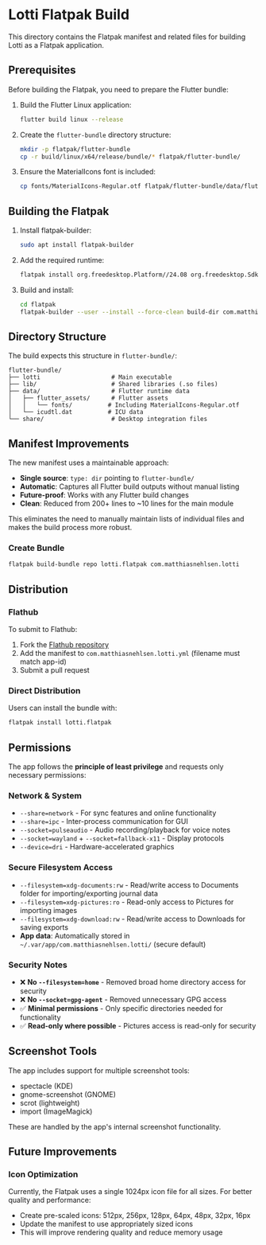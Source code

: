 # Lotti Flatpak Build

This directory contains the Flatpak manifest and related files for building Lotti as a Flatpak application.

## Prerequisites

Before building the Flatpak, you need to prepare the Flutter bundle:

1. Build the Flutter Linux application:
   ```bash
   flutter build linux --release
   ```

2. Create the `flutter-bundle` directory structure:
   ```bash
   mkdir -p flatpak/flutter-bundle
   cp -r build/linux/x64/release/bundle/* flatpak/flutter-bundle/
   ```

3. Ensure the MaterialIcons font is included:
   ```bash
   cp fonts/MaterialIcons-Regular.otf flatpak/flutter-bundle/data/flutter_assets/fonts/
   ```

## Building the Flatpak

1. Install flatpak-builder:
   ```bash
   sudo apt install flatpak-builder
   ```

2. Add the required runtime:
   ```bash
   flatpak install org.freedesktop.Platform//24.08 org.freedesktop.Sdk//24.08
   ```

3. Build and install:
   ```bash
   cd flatpak
   flatpak-builder --user --install --force-clean build-dir com.matthiasnehlsen.lotti.yml
   ```

## Directory Structure

The build expects this structure in `flutter-bundle/`:
```
flutter-bundle/
├── lotti                    # Main executable
├── lib/                     # Shared libraries (.so files)
├── data/                    # Flutter runtime data
│   ├── flutter_assets/      # Flutter assets
│   │   └── fonts/          # Including MaterialIcons-Regular.otf
│   └── icudtl.dat          # ICU data
└── share/                   # Desktop integration files
```

## Manifest Improvements

The new manifest uses a maintainable approach:
- **Single source**: `type: dir` pointing to `flutter-bundle/`
- **Automatic**: Captures all Flutter build outputs without manual listing
- **Future-proof**: Works with any Flutter build changes
- **Clean**: Reduced from 200+ lines to ~10 lines for the main module

This eliminates the need to manually maintain lists of individual files and makes the build process more robust.

### Create Bundle
```bash
flatpak build-bundle repo lotti.flatpak com.matthiasnehlsen.lotti
```

## Distribution

### Flathub
To submit to Flathub:
1. Fork the [Flathub repository](https://github.com/flathub/flathub)
2. Add the manifest to `com.matthiasnehlsen.lotti.yml` (filename must match app-id)
3. Submit a pull request

### Direct Distribution
Users can install the bundle with:
```bash
flatpak install lotti.flatpak
```

## Permissions

The app follows the **principle of least privilege** and requests only necessary permissions:

### Network & System
- `--share=network` - For sync features and online functionality
- `--share=ipc` - Inter-process communication for GUI
- `--socket=pulseaudio` - Audio recording/playback for voice notes
- `--socket=wayland` + `--socket=fallback-x11` - Display protocols
- `--device=dri` - Hardware-accelerated graphics

### Secure Filesystem Access
- `--filesystem=xdg-documents:rw` - Read/write access to Documents folder for importing/exporting journal data
- `--filesystem=xdg-pictures:ro` - Read-only access to Pictures for importing images
- `--filesystem=xdg-download:rw` - Read/write access to Downloads for saving exports
- **App data**: Automatically stored in `~/.var/app/com.matthiasnehlsen.lotti/` (secure default)

### Security Notes
- ❌ **No `--filesystem=home`** - Removed broad home directory access for security
- ❌ **No `--socket=gpg-agent`** - Removed unnecessary GPG access
- ✅ **Minimal permissions** - Only specific directories needed for functionality
- ✅ **Read-only where possible** - Pictures access is read-only for security

## Screenshot Tools

The app includes support for multiple screenshot tools:
- spectacle (KDE)
- gnome-screenshot (GNOME)
- scrot (lightweight)
- import (ImageMagick)

These are handled by the app's internal screenshot functionality.

## Future Improvements

### Icon Optimization
Currently, the Flatpak uses a single 1024px icon file for all sizes. For better quality and performance:
- Create pre-scaled icons: 512px, 256px, 128px, 64px, 48px, 32px, 16px
- Update the manifest to use appropriately sized icons
- This will improve rendering quality and reduce memory usage 